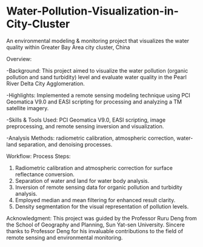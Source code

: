 # Water-Pollution-Visualization-in-City-Cluster
An environmental modeling &amp; monitoring project that visualizes the water quality within Greater Bay Area city cluster, China

Overview:

-Background: This project aimed to visualize the water pollution (organic pollution and sand turbidity) level and evaluate water quality in the Pearl River Delta City Agglomeration.

-Highlights: Implemented a remote sensing modeling technique using PCI Geomatica V9.0 and EASI scripting for processing and analyzing a TM satellite imagery.

-Skills & Tools Used: PCI Geomatica V9.0, EASI scripting, image preprocessing, and remote sensing inversion and visualization.

-Analysis Methods: radiometric calibration, atmospheric correction, water-land separation, and denoising processes.


Workflow:
Process Steps:
1. Radiometric calibration and atmospheric correction for surface reflectance conversion.
2. Separation of water and land for water body analysis.
3. Inversion of remote sensing data for organic pollution and turbidity analysis.
4. Employed median and mean filtering for enhanced result clarity.
5. Density segmentation for the visual representation of pollution levels.


Acknowledgment:
This project was guided by the Professor Ruru Deng from the School of Geography and Planning, Sun Yat-sen University. Sincere thanks to Professor Deng for his invaluable contributions to the field of remote sensing and environmental monitoring.
